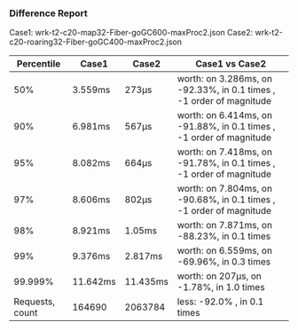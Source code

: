 ### Difference Report
Case1: wrk-t2-c20-map32-Fiber-goGC600-maxProc2.json
Case2: wrk-t2-c20-roaring32-Fiber-goGC400-maxProc2.json

|Percentile|Case1|Case2|Case1 vs Case2|
|---|---|---|---|
|50%|3.559ms|273µs|worth: on 3.286ms, on -92.33%, in 0.1 times , -1 order of magnitude|
|90%|6.981ms|567µs|worth: on 6.414ms, on -91.88%, in 0.1 times , -1 order of magnitude|
|95%|8.082ms|664µs|worth: on 7.418ms, on -91.78%, in 0.1 times , -1 order of magnitude|
|97%|8.606ms|802µs|worth: on 7.804ms, on -90.68%, in 0.1 times , -1 order of magnitude|
|98%|8.921ms|1.05ms|worth: on 7.871ms, on -88.23%, in 0.1 times |
|99%|9.376ms|2.817ms|worth: on 6.559ms, on -69.96%, in 0.3 times |
|99.999%|11.642ms|11.435ms|worth: on 207µs, on -1.78%, in 1.0 times |
|Requests, count|164690|2063784|less: -92.0% , in 0.1 times |
